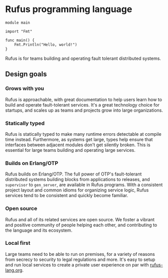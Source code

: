 # Rufus programming language

```rufus
module main

import "Fmt"

func main() {
    Fmt.Println("Hello, world!")
}
```

Rufus is for teams building and operating fault tolerant distributed systems.

## Design goals

### Grows with you

Rufus is approachable, with great documentation to help users learn how to build
and operate fault-tolerant services. It's a great technology choice for
startups, and scales up as teams and projects grow into large organizations.

### Statically typed

Rufus is statically typed to make many runtime errors detectable at compile time
instead. Furthermore, as systems get large, types help ensure that interfaces
between adjacent modules don't get silently broken. This is essential for large
teams building and operating large services.

### Builds on Erlang/OTP

Rufus builds on Erlang/OTP. The full power of OTP's fault-tolerant distributed
systems building blocks from applications to releases, and `supervisor` to
`gen_server`, are available in Rufus programs. With a consistent project layout
and common idioms for organizing service logic, Rufus services tend to be
consistent and quickly become familiar.

### Open source

Rufus and all of its related services are open source. We foster a vibrant and
positive community of people helping each other, and contributing to the
language and its ecosystem.

### Local first

Large teams need to be able to run on premises, for a variety of reasons from
secrecy to security to legal regulations and more. It's easy to setup and run
local services to create a private user experience on par with [rufus-lang.org](/).
